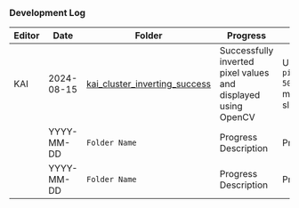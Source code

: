 <h1 style="font-size: 16px;"> Development Log </h1>

| Editor   | Date       | Folder                        | Progress                                    | Problems                                  |
|----------|------------|------------------------------|---------------------------------------------|-------------------------------------------|
| KAI      | 2024-08-15 | [kai_cluster_inverting_success](./other/kai_cluster_inverting_success) | Successfully inverted pixel values and displayed using OpenCV | Unable to use `pi_freq_set(PI_FREQ_DOMAIN_CL, 50000000)`. Suspect this is the main reason for the cluster slowing down |
|          | YYYY-MM-DD | `Folder Name`                | Progress Description                       | Problem Description                       |
|          | YYYY-MM-DD | `Folder Name`                | Progress Description                       | Problem Description                       |

